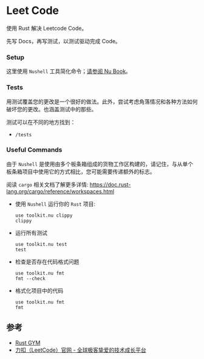 # Leet Code

使用 Rust 解决 Leetcode Code。

先写 Docs，再写测试，以测试驱动完成 Code。


### Setup

这里使用 `Nushell` 工具简化命令；[请参阅 Nu Book](https://www.nushell.sh/book/installation.html#build-from-source)。


### Tests

用测试覆盖您的更改是一个很好的做法。此外，尝试考虑角落情况和各种方法如何破坏您的更改。也涵盖测试中的那些。

测试可以在不同的地方找到：
* `/tests`


### Useful Commands

由于 `Nushell` 是使用由多个板条箱组成的货物工作区构建的，请记住，与从单个板条箱项目中使用它的方式相比，您可能需要传递额外的标志。

阅读 `cargo` 相关文档了解更多详情: https://doc.rust-lang.org/cargo/reference/workspaces.html

- 使用 `Nushell` 运行你的 `Rust` 项目:

  ```shell
  use toolkit.nu clippy
  clippy
  ```

- 运行所有测试

  ```shell
  use toolkit.nu test
  test
  ```

- 检查是否存在代码格式问题

  ```shell
  use toolkit.nu fmt
  fmt --check
  ```

- 格式化项目中的代码

  ```shell
  use toolkit.nu fmt
  fmt
  ```


## 参考

- [Rust GYM](https://rustgym.com/)
- [力扣（LeetCode）官网 - 全球极客挚爱的技术成长平台](https://leetcode.cn)
